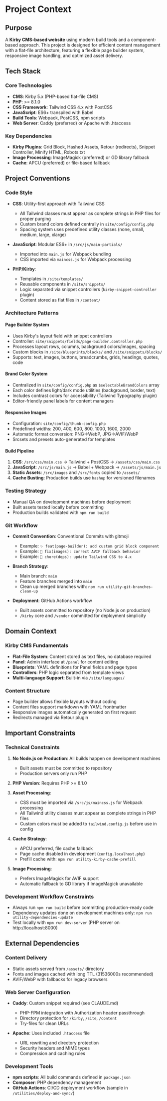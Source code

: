 # Project Context

## Purpose
A **Kirby CMS-based website** using modern build tools and a component-based approach. This project is designed for efficient content management with a flat-file architecture, featuring a flexible page builder system, responsive image handling, and optimized asset delivery.

## Tech Stack

### Core Technologies
- **CMS**: Kirby 5.x (PHP-based flat-file CMS)
- **PHP**: >= 8.1.0
- **CSS Framework**: Tailwind CSS 4.x with PostCSS
- **JavaScript**: ES6+ transpiled with Babel
- **Build Tools**: Webpack, PostCSS, npm scripts
- **Web Server**: Caddy (preferred) or Apache with .htaccess

### Key Dependencies
- **Kirby Plugins**: Grid Block, Hashed Assets, Retour (redirects), Snippet Controller, Minify HTML, Robots.txt
- **Image Processing**: ImageMagick (preferred) or GD library fallback
- **Cache**: APCU (preferred) or file-based fallback

## Project Conventions

### Code Style
- **CSS**: Utility-first approach with Tailwind CSS
  - All Tailwind classes must appear as complete strings in PHP files for proper purging
  - Custom brand colors defined centrally in `site/config/config.php`
  - Spacing system uses predefined utility classes (none, small, medium, large, xlarge)

- **JavaScript**: Modular ES6+ in `/src/js/main-partials/`
  - Imported into `main.js` for Webpack bundling
  - CSS imported via `maincss.js` for Webpack processing

- **PHP/Kirby**:
  - Templates in `/site/templates/`
  - Reusable components in `/site/snippets/`
  - Logic separated via snippet controllers (`kirby-snippet-controller` plugin)
  - Content stored as flat files in `/content/`

### Architecture Patterns

#### Page Builder System
- Uses Kirby's layout field with snippet controllers
- Controller: `site/snippets/fields/page-builder.controller.php`
- Processes layout rows, columns, background colors/images, spacing
- Custom blocks in `/site/blueprints/blocks/` and `/site/snippets/blocks/`
- Supports: text, images, buttons, breadcrumbs, grids, headings, quotes, code

#### Brand Color System
- Centralized in `site/config/config.php` as `$selectableBrandColors` array
- Each color defines light/dark mode utilities (background, border, text)
- Includes contrast colors for accessibility (Tailwind Typography plugin)
- Editor-friendly panel labels for content managers

#### Responsive Images
- Configuration: `site/config/thumb-config.php`
- Predefined widths: 200, 400, 600, 800, 1000, 1600, 2000
- Automatic format conversion: PNG→WebP, JPG→AVIF/WebP
- Srcsets and presets auto-generated for templates

#### Build Pipeline
1. **CSS**: `/src/css/main.css` → Tailwind + PostCSS → `/assets/css/main.css`
2. **JavaScript**: `/src/js/main.js` → Babel + Webpack → `/assets/js/main.js`
3. **Static Assets**: `/src/images` and `/src/fonts` copied to `/assets/`
4. **Cache Busting**: Production builds use `hashup` for versioned filenames

### Testing Strategy
- Manual QA on development machines before deployment
- Built assets tested locally before committing
- Production builds validated with `npm run build`

### Git Workflow
- **Commit Convention**: Conventional Commits with gitmoji
  - Example: `✨ feat(page-builder): add custom grid block component`
  - Example: `🐛 fix(images): correct AVIF fallback behavior`
  - Example: `🔧 chore(deps): update Tailwind CSS to 4.x`

- **Branch Strategy**:
  - Main branch: `main`
  - Feature branches merged into `main`
  - Clean up merged branches with: `npm run utility-git-branches-clean-up`

- **Deployment**: GitHub Actions workflow
  - Built assets committed to repository (no Node.js on production)
  - `/kirby` core and `/vendor` committed for deployment simplicity

## Domain Context

### Kirby CMS Fundamentals
- **Flat-File System**: Content stored as text files, no database required
- **Panel**: Admin interface at `/panel` for content editing
- **Blueprints**: YAML definitions for Panel fields and page types
- **Controllers**: PHP logic separated from template views
- **Multi-language Support**: Built-in via `/site/languages/`

### Content Structure
- Page builder allows flexible layouts without coding
- Content files support markdown with YAML frontmatter
- Responsive images automatically generated on first request
- Redirects managed via Retour plugin

## Important Constraints

### Technical Constraints
1. **No Node.js on Production**: All builds happen on development machines
   - Built assets must be committed to repository
   - Production servers only run PHP

2. **PHP Version**: Requires PHP >= 8.1.0

3. **Asset Processing**:
   - CSS must be imported via `/src/js/maincss.js` for Webpack processing
   - All Tailwind utility classes must appear as complete strings in PHP files
   - Custom colors must be added to `tailwind.config.js` before use in config

4. **Cache Strategy**:
   - APCU preferred, file cache fallback
   - Page cache disabled in development (`config.localhost.php`)
   - Prefill cache with: `npm run utility-kirby-cache-prefill`

5. **Image Processing**:
   - Prefers ImageMagick for AVIF support
   - Automatic fallback to GD library if ImageMagick unavailable

### Development Workflow Constraints
- Always run `npm run build` before committing production-ready code
- Dependency updates done on development machines only: `npm run utility-dependencies-update`
- Test locally with `npm run dev-server` (PHP server on http://localhost:8000)

## External Dependencies

### Content Delivery
- Static assets served from `/assets/` directory
- Fonts and images cached with long TTL (31536000s recommended)
- AVIF/WebP with fallbacks for legacy browsers

### Web Server Configuration
- **Caddy**: Custom snippet required (see CLAUDE.md)
  - PHP-FPM integration with Authorization header passthrough
  - Directory protection for `/kirby`, `/site`, `/content`
  - Try-files for clean URLs

- **Apache**: Uses included `.htaccess` file
  - URL rewriting and directory protection
  - Security headers and MIME types
  - Compression and caching rules

### Development Tools
- **npm scripts**: All build commands defined in `package.json`
- **Composer**: PHP dependency management
- **GitHub Actions**: CI/CD deployment workflow (sample in `/utilities/deploy-and-sync/`)
